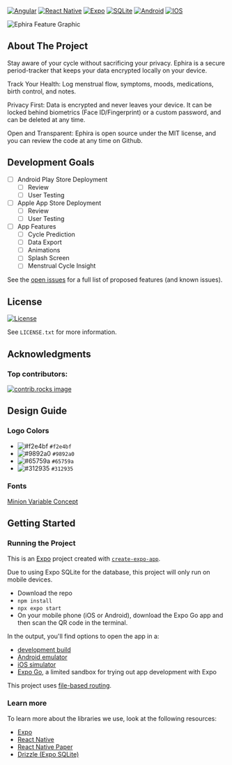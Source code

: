 <a id="readme-top"></a>

<!-- PROJECT SHIELDS -->
<!--
*** Reference links are enclosed in brackets [ ] instead of parentheses ( ).
*** See the bottom of this document for the declaration of the reference variables
*** for contributors-url, forks-url, etc. This is an optional, concise syntax you may use.
*** https://www.markdownguide.org/basic-syntax/#reference-style-links
-->

[![Angular][TypeScript.org]][TypeScript-url]
[![React Native][React-Native.dev]][React-Native-url]
[![Expo][Expo.dev]][expo-url]
[![SQLite][SQLite.org]][SQLite-url]
[![Android][Android.com]][Android-url]
[![IOS][Apple.com]][Apple-url]

<!-- PROJECT LOGO -->

![Ephira Feature Graphic](https://github.com/user-attachments/assets/7b6e3dfe-63fc-4239-9e51-af8fa0c1aeb3)

<!-- ABOUT THE PROJECT -->


## About The Project

Stay aware of your cycle without sacrificing your privacy. Ephira is a secure period-tracker that keeps your data encrypted locally on your device. 

Track Your Health: Log menstrual flow, symptoms, moods, medications, birth control, and notes. 

Privacy First: Data is encrypted and never leaves your device. It can be locked behind biometrics (Face ID/Fingerprint) or a custom password, and can be deleted at any time. 

Open and Transparent: Ephira is open source under the MIT license, and you can review the code at any time on Github.


<!-- DEVELOPMENT GOALS -->
## Development Goals

- [ ] Android Play Store Deployment
    - [ ] Review 
    - [ ] User Testing 
- [ ] Apple App Store Deployment
    - [ ] Review 
    - [ ] User Testing
- [ ] App Features
    - [ ] Cycle Prediction
    - [ ] Data Export
    - [ ] Animations
    - [ ] Splash Screen
    - [ ] Menstrual Cycle Insight

See the [open issues](https://github.com/adulbrich/ephira/issues) for a full list of proposed features (and known issues).

<!-- LICENSE -->
## License

[![License][license-shield]][license-url]

See `LICENSE.txt` for more information.


<!-- ACKNOWLEDGMENTS -->
## Acknowledgments

### Top contributors:

<a href="https://github.com/adulbrich/ephira/graphs/contributors">
  <img src="https://contrib.rocks/image?repo=adulbrich/ephira" alt="contrib.rocks image" />
</a>


<!-- DESIGN GUIDE -->
## Design Guide
### Logo Colors
- ![#f2e4bf](https://placehold.co/15x15/f2e4bf/f2e4bf.png) `#f2e4bf`
- ![#9892a0](https://placehold.co/15x15/9892a0/9892a0.png) `#9892a0`
- ![#65759a](https://placehold.co/15x15/65759a/65759a.png) `#65759a`
- ![#312935](https://placehold.co/15x15/312935/312935.png) `#312935`

### Fonts
[Minion Variable Concept](https://fonts.adobe.com/fonts/minion) 


<!-- GETTING STARTED -->
## Getting Started

### Running the Project

This is an [Expo](https://expo.dev) project created with [`create-expo-app`](https://www.npmjs.com/package/create-expo-app).

Due to using Expo SQLite for the database, this project will only run on mobile devices.

- Download the repo
- `npm install`
- `npx expo start`
- On your mobile phone (iOS or Android), download the Expo Go app and then scan the QR code in the terminal.

In the output, you'll find options to open the app in a:

- [development build](https://docs.expo.dev/develop/development-builds/introduction/)
- [Android emulator](https://docs.expo.dev/workflow/android-studio-emulator/)
- [iOS simulator](https://docs.expo.dev/workflow/ios-simulator/)
- [Expo Go](https://expo.dev/go), a limited sandbox for trying out app development with Expo

This project uses [file-based routing](https://docs.expo.dev/router/introduction). 

### Learn more

To learn more about the libraries we use, look at the following resources:

- [Expo](https://docs.expo.dev/)
- [React Native](https://reactnative.dev/)
- [React Native Paper](https://reactnativepaper.com/)
- [Drizzle (Expo SQLite)](https://orm.drizzle.team/docs/connect-expo-sqlite)



<!-- MARKDOWN LINKS & IMAGES -->
<!-- https://www.markdownguide.org/basic-syntax/#reference-style-links -->
[license-shield]: https://img.shields.io/github/license/adulbrich/ephira.svg?style=for-the-badge
[license-url]: https://github.com/adulbrich/ephira/blob/master/LICENSE.txt
[product-screenshot]: assets/images/feature-graphic.png
[SQLite.org]: https://img.shields.io/badge/sqlite-%2307405e.svg?style=for-the-badge&logo=sqlite&logoColor=white
[SQLite-url]: https://sqlite.org
[Expo.dev]: https://img.shields.io/badge/expo-1C1E24?style=for-the-badge&logo=expo&logoColor=#D04A37
[Expo-url]: https://expo.dev
[React-Native.dev]: https://img.shields.io/badge/react_native-%2320232a.svg?style=for-the-badge&logo=react&logoColor=%2361DAFB
[React-Native-url]: https://reactnative.dev
[TypeScript.org]: https://img.shields.io/badge/typescript-%23007ACC.svg?style=for-the-badge&logo=typescript&logoColor=white
[TypeScript-url]: https://typescriptlang.org
[Android.com]: https://img.shields.io/badge/Android-3DDC84?style=for-the-badge&logo=android&logoColor=white
[Android-url]: https://android.com
[Apple.com]: https://img.shields.io/badge/IOS-%23000000.svg?style=for-the-badge&logo=apple&logoColor=white
[Apple-url]: https://apple.com


